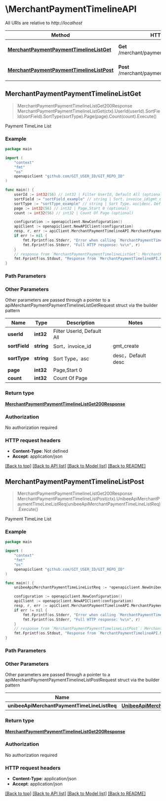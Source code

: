 # \MerchantPaymentTimelineAPI

All URIs are relative to *http://localhost*

Method | HTTP request | Description
------------- | ------------- | -------------
[**MerchantPaymentPaymentTimelineListGet**](MerchantPaymentTimelineAPI.md#MerchantPaymentPaymentTimelineListGet) | **Get** /merchant/payment/payment_timeline_list | Payment TimeLine List
[**MerchantPaymentPaymentTimelineListPost**](MerchantPaymentTimelineAPI.md#MerchantPaymentPaymentTimelineListPost) | **Post** /merchant/payment/payment_timeline_list | Payment TimeLine List



## MerchantPaymentPaymentTimelineListGet

> MerchantPaymentPaymentTimelineListGet200Response MerchantPaymentPaymentTimelineListGet(ctx).UserId(userId).SortField(sortField).SortType(sortType).Page(page).Count(count).Execute()

Payment TimeLine List

### Example

```go
package main

import (
	"context"
	"fmt"
	"os"
	openapiclient "github.com/GIT_USER_ID/GIT_REPO_ID"
)

func main() {
	userId := int32(56) // int32 | Filter UserId, Default All (optional)
	sortField := "sortField_example" // string | Sort，invoice_id|gmt_create|gmt_modify|period_end|total_amount，Default gmt_modify (optional)
	sortType := "sortType_example" // string | Sort Type，asc|desc，Default desc (optional)
	page := int32(56) // int32 | Page,Start 0 (optional)
	count := int32(56) // int32 | Count Of Page (optional)

	configuration := openapiclient.NewConfiguration()
	apiClient := openapiclient.NewAPIClient(configuration)
	resp, r, err := apiClient.MerchantPaymentTimelineAPI.MerchantPaymentPaymentTimelineListGet(context.Background()).UserId(userId).SortField(sortField).SortType(sortType).Page(page).Count(count).Execute()
	if err != nil {
		fmt.Fprintf(os.Stderr, "Error when calling `MerchantPaymentTimelineAPI.MerchantPaymentPaymentTimelineListGet``: %v\n", err)
		fmt.Fprintf(os.Stderr, "Full HTTP response: %v\n", r)
	}
	// response from `MerchantPaymentPaymentTimelineListGet`: MerchantPaymentPaymentTimelineListGet200Response
	fmt.Fprintf(os.Stdout, "Response from `MerchantPaymentTimelineAPI.MerchantPaymentPaymentTimelineListGet`: %v\n", resp)
}
```

### Path Parameters



### Other Parameters

Other parameters are passed through a pointer to a apiMerchantPaymentPaymentTimelineListGetRequest struct via the builder pattern


Name | Type | Description  | Notes
------------- | ------------- | ------------- | -------------
 **userId** | **int32** | Filter UserId, Default All | 
 **sortField** | **string** | Sort，invoice_id|gmt_create|gmt_modify|period_end|total_amount，Default gmt_modify | 
 **sortType** | **string** | Sort Type，asc|desc，Default desc | 
 **page** | **int32** | Page,Start 0 | 
 **count** | **int32** | Count Of Page | 

### Return type

[**MerchantPaymentPaymentTimelineListGet200Response**](MerchantPaymentPaymentTimelineListGet200Response.md)

### Authorization

No authorization required

### HTTP request headers

- **Content-Type**: Not defined
- **Accept**: application/json

[[Back to top]](#) [[Back to API list]](../README.md#documentation-for-api-endpoints)
[[Back to Model list]](../README.md#documentation-for-models)
[[Back to README]](../README.md)


## MerchantPaymentPaymentTimelineListPost

> MerchantPaymentPaymentTimelineListGet200Response MerchantPaymentPaymentTimelineListPost(ctx).UnibeeApiMerchantPaymentTimeLineListReq(unibeeApiMerchantPaymentTimeLineListReq).Execute()

Payment TimeLine List

### Example

```go
package main

import (
	"context"
	"fmt"
	"os"
	openapiclient "github.com/GIT_USER_ID/GIT_REPO_ID"
)

func main() {
	unibeeApiMerchantPaymentTimeLineListReq := *openapiclient.NewUnibeeApiMerchantPaymentTimeLineListReq() // UnibeeApiMerchantPaymentTimeLineListReq | 

	configuration := openapiclient.NewConfiguration()
	apiClient := openapiclient.NewAPIClient(configuration)
	resp, r, err := apiClient.MerchantPaymentTimelineAPI.MerchantPaymentPaymentTimelineListPost(context.Background()).UnibeeApiMerchantPaymentTimeLineListReq(unibeeApiMerchantPaymentTimeLineListReq).Execute()
	if err != nil {
		fmt.Fprintf(os.Stderr, "Error when calling `MerchantPaymentTimelineAPI.MerchantPaymentPaymentTimelineListPost``: %v\n", err)
		fmt.Fprintf(os.Stderr, "Full HTTP response: %v\n", r)
	}
	// response from `MerchantPaymentPaymentTimelineListPost`: MerchantPaymentPaymentTimelineListGet200Response
	fmt.Fprintf(os.Stdout, "Response from `MerchantPaymentTimelineAPI.MerchantPaymentPaymentTimelineListPost`: %v\n", resp)
}
```

### Path Parameters



### Other Parameters

Other parameters are passed through a pointer to a apiMerchantPaymentPaymentTimelineListPostRequest struct via the builder pattern


Name | Type | Description  | Notes
------------- | ------------- | ------------- | -------------
 **unibeeApiMerchantPaymentTimeLineListReq** | [**UnibeeApiMerchantPaymentTimeLineListReq**](UnibeeApiMerchantPaymentTimeLineListReq.md) |  | 

### Return type

[**MerchantPaymentPaymentTimelineListGet200Response**](MerchantPaymentPaymentTimelineListGet200Response.md)

### Authorization

No authorization required

### HTTP request headers

- **Content-Type**: application/json
- **Accept**: application/json

[[Back to top]](#) [[Back to API list]](../README.md#documentation-for-api-endpoints)
[[Back to Model list]](../README.md#documentation-for-models)
[[Back to README]](../README.md)

